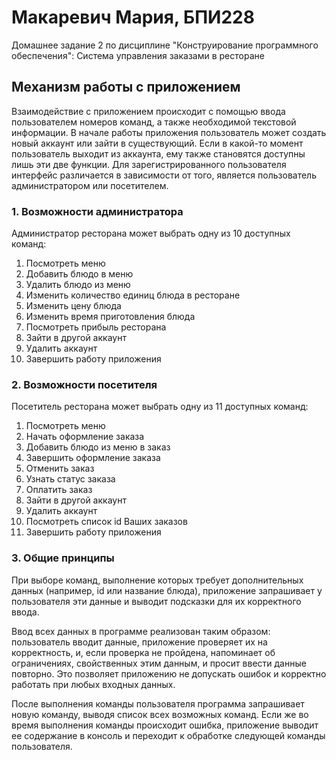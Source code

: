 # Макаревич Мария, БПИ228
Домашнее задание 2 по дисциплине "Конструирование программного обеспечения": Система управления заказами в ресторане
## Механизм работы с приложением
Взаимодействие с приложением происходит с помощью ввода пользователем номеров команд, а также необходимой текстовой информации. 
В начале работы приложения пользователь может создать новый аккаунт или зайти в существующий. 
Если в какой-то момент пользователь выходит из аккаунта, ему также становятся доступны лишь эти две функции.
Для зарегистрированного пользователя интерфейс различается в зависимости от того, является пользователь администратором или посетителем.

### 1. Возможности администратора
Администратор ресторана может выбрать одну из 10 доступных команд:

1. Посмотреть меню
2. Добавить блюдо в меню
3. Удалить блюдо из меню
4. Изменить количество единиц блюда в ресторане
5. Изменить цену блюда
6. Изменить время приготовления блюда
7. Посмотреть прибыль ресторана
8. Зайти в другой аккаунт
9. Удалить аккаунт
10. Завершить работу приложения

### 2. Возможности посетителя
Посетитель ресторана может выбрать одну из 11 доступных команд:

1. Посмотреть меню
2. Начать оформление заказа
3. Добавить блюдо из меню в заказ
4. Завершить оформление заказа
5. Отменить заказ
6. Узнать статус заказа
7. Оплатить заказ
8. Зайти в другой аккаунт
9. Удалить аккаунт
10. Посмотреть список id Ваших заказов
11. Завершить работу приложения
### 3. Общие принципы
При выборе команд, выполнение которых требует дополнительных данных (например, id или название блюда), приложение запрашивает у пользователя эти данные и выводит подсказки для их корректного ввода.

Ввод всех данных в программе реализован таким образом: пользователь вводит данные, приложение проверяет их на корректность, и, если проверка не пройдена, напоминает об ограничениях, свойственных этим данным, и просит ввести данные повторно. Это позволяет приложению не допускать ошибок и корректно работать при любых входных данных.

После выполнения команды пользователя программа запрашивает новую команду, выводя список всех возможных команд. Если же во время выполнения команды происходит ошибка, приложение выводит ее содержание в консоль и переходит к обработке следующей команды пользователя.
